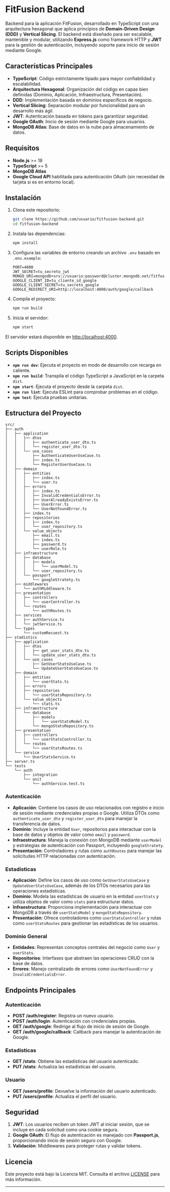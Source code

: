 # FitFusion Backend

Backend para la aplicación FitFusion, desarrollado en TypeScript con una arquitectura hexagonal que aplica principios de **Domain-Driven Design (DDD)** y **Vertical Slicing**. El backend está diseñado para ser escalable, mantenible y modular, utilizando **Express.js** como framework HTTP y **JWT** para la gestión de autenticación, incluyendo soporte para inicio de sesión mediante Google.

## Características Principales

- **TypeScript**: Código estrictamente tipado para mayor confiabilidad y escalabilidad.
- **Arquitectura Hexagonal**: Organización del código en capas bien definidas (Dominio, Aplicación, Infraestructura, Presentación).
- **DDD**: Implementación basada en dominios específicos de negocio.
- **Vertical Slicing**: Separación modular por funcionalidad para un desarrollo más ágil.
- **JWT**: Autenticación basada en tokens para garantizar seguridad.
- **Google OAuth**: Inicio de sesión mediante Google para usuarios.
- **MongoDB Atlas**: Base de datos en la nube para almacenamiento de datos.

## Requisitos

- **Node.js** >= 18
- **TypeScript** >= 5
- **MongoDB Atlas**
- **Google Cloud API** habilitada para autenticación OAuth (sin necesidad de tarjeta si es en entorno local).

## Instalación

1. Clona este repositorio:

   ```bash
   git clone https://github.com/usuario/fitfusion-backend.git
   cd fitfusion-backend
   ```

2. Instala las dependencias:

   ```bash
   npm install
   ```

3. Configura las variables de entorno creando un archivo `.env` basado en `.env.example`:

   ```env
   PORT=4000
   JWT_SECRET=tu_secreto_jwt
   MONGO_URI=mongodb+srv://usuario:password@cluster.mongodb.net/fitfusion
   GOOGLE_CLIENT_ID=tu_cliente_id_google
   GOOGLE_CLIENT_SECRET=tu_secreto_google
   GOOGLE_REDIRECT_URI=http://localhost:4000/auth/google/callback
   ```

4. Compila el proyecto:

   ```bash
   npm run build
   ```

5. Inicia el servidor:
   ```bash
   npm start
   ```

El servidor estará disponible en [http://localhost:4000](http://localhost:4000).

## Scripts Disponibles

- **`npm run dev`**: Ejecuta el proyecto en modo de desarrollo con recarga en caliente.
- **`npm run build`**: Transpila el código TypeScript a JavaScript en la carpeta `dist`.
- **`npm start`**: Ejecuta el proyecto desde la carpeta `dist`.
- **`npm run lint`**: Ejecuta ESLint para comprobar problemas en el código.
- **`npm test`**: Ejecuta pruebas unitarias.

## Estructura del Proyecto

```plaintext
src/
├── auth
│   ├── application
│   │   ├── dtos
│   │   │   ├── authenticate_user_dto.ts
│   │   │   └── register_user_dto.ts
│   │   └── use_cases
│   │       ├── AuthenticateUserUseCase.ts
│   │       ├── index.ts
│   │       └── RegisterUserUseCase.ts
│   ├── domain
│   │   ├── entities
│   │   │   ├── index.ts
│   │   │   └── user.ts
│   │   ├── errors
│   │   │   ├── index.ts
│   │   │   ├── InvalidCredentialsError.ts
│   │   │   ├── UserAlreadyExistsError.ts
│   │   │   ├── UserError.ts
│   │   │   └── UserNotFoundError.ts
│   │   ├── index.ts
│   │   ├── repositories
│   │   │   ├── index.ts
│   │   │   └── user_repository.ts
│   │   └── value_objects
│   │       ├── email.ts
│   │       ├── index.ts
│   │       ├── password.ts
│   │       └── userRole.ts
│   ├── infraestructure
│   │   ├── database
│   │   │   ├── models
│   │   │   │   └── userModel.ts
│   │   │   └── user_repository.ts
│   │   └── passport
│   │       └── googleStratety.ts
│   ├── middlewares
│   │   └── authMiddleware.ts
│   ├── presentation
│   │   ├── controllers
│   │   │   └── userController.ts
│   │   └── routes
│   │       └── authRoutes.ts
│   ├── services
│   │   ├── authService.ts
│   │   └── jwtService.ts
│   └── types
│       └── customRecuest.ts
├── stadistics
│   ├── application
│   │   ├── dtos
│   │   │   ├── get_user_stats_dto.ts
│   │   │   └── update_user_stats_dto.ts
│   │   └── use_cases
│   │       ├── GetUserStatsUseCase.ts
│   │       └── UpdateUserStatsUseCase.ts
│   ├── domain
│   │   ├── entities
│   │   │   └── userStats.ts
│   │   ├── errors
│   │   ├── repositories
│   │   │   └── userStatsRepository.ts
│   │   └── value_objects
│   │       └── stats.ts
│   ├── infraestructure
│   │   └── database
│   │       ├── models
│   │       │   └── userStatsModel.ts
│   │       └── mongoStatsRepository.ts
│   ├── presentation
│   │   ├── controllers
│   │   │   └── userStatsController.ts
│   │   └── routes
│   │       └── userStatsRoutes.ts
│   └── service
│       └── UserStatsService.ts
├── server.ts
└── tests
    └── auth
        ├── integration
        └── unit
            └── authService.test.ts
```

### Autenticación

- **Aplicación**: Contiene los casos de uso relacionados con registro e inicio de sesión mediante credenciales propias o Google. Utiliza DTOs como `authenticate_user_dto` y `register_user_dto` para manejar la transferencia de datos.
- **Dominio**: Incluye la entidad `User`, repositorios para interactuar con la base de datos y objetos de valor como `email` y `password`.
- **Infraestructura**: Maneja la conexión con MongoDB mediante `userModel` y estrategias de autenticación con Passport, incluyendo `googleStratety`.
- **Presentación**: Controladores y rutas como `authRoutes` para manejar las solicitudes HTTP relacionadas con autenticación.

### Estadísticas

- **Aplicación**: Define los casos de uso como `GetUserStatsUseCase` y `UpdateUserStatsUseCase`, además de los DTOs necesarios para las operaciones estadísticas.
- **Dominio**: Modela las estadísticas de usuario en la entidad `userStats` y utiliza objetos de valor como `stats` para estructurar datos.
- **Infraestructura**: Proporciona implementación para interactuar con MongoDB a través de `userStatsModel` y `mongoStatsRepository`.
- **Presentación**: Ofrece controladores como `userStatsController` y rutas como `userStatsRoutes` para gestionar las estadísticas de los usuarios.

### Dominio General

- **Entidades**: Representan conceptos centrales del negocio como `User` y `userStats`.
- **Repositorios**: Interfases que abstraen las operaciones CRUD con la base de datos.
- **Errores**: Manejo centralizado de errores como `UserNotFoundError` y `InvalidCredentialsError`.

## Endpoints Principales

### Autenticación

- **POST /auth/register**: Registra un nuevo usuario.
- **POST /auth/login**: Autenticación con credenciales propias.
- **GET /auth/google**: Redirige al flujo de inicio de sesión de Google.
- **GET /auth/google/callback**: Callback para manejar la autenticación de Google.

### Estadísticas

- **GET /stats**: Obtiene las estadísticas del usuario autenticado.
- **PUT /stats**: Actualiza las estadísticas del usuario.

### Usuario

- **GET /users/profile**: Devuelve la información del usuario autenticado.
- **PUT /users/profile**: Actualiza el perfil del usuario.

## Seguridad

1. **JWT**: Los usuarios reciben un token JWT al iniciar sesión, que se incluye en cada solicitud como una cookie segura.
2. **Google OAuth**: El flujo de autenticación es manejado con **Passport.js**, proporcionando inicio de sesión seguro con Google.
3. **Validación**: Middlewares para proteger rutas y validar tokens.

## Licencia

Este proyecto está bajo la Licencia MIT. Consulta el archivo [LICENSE](./LICENSE) para más información.

---
